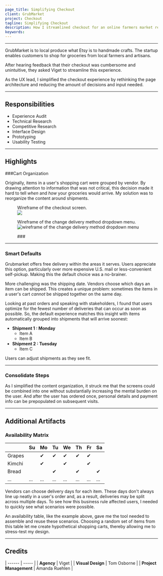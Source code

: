 ```yaml
---
page_title: Simplifying Checkout
client: GrubMarket
project: Checkout
tagline: Simplifying Checkout
description: How I streamlined checkout for an online farmers market retailer.
keywords:
---
```


---

GrubMarket is to local produce what Etsy is to handmade crafts. The startup enables customers to shop for groceries from local farmers and artisans.

After hearing feedback that their checkout was cumbersome and unintuitive, they asked Viget to streamline this experience.

As the UX lead, I simplified the checkout experience by rethinking the page architecture and reducing the amount of decisions and input needed.

---

<h2>Responsibilities</h2>

<div class="case-story__content__2-col">
  <ul>
    <li>Experience Audit</li>
    <li>Technical Research</li>
    <li>Competitive Research</li>
    <li>Interface Design</li>
    <li>Prototyping</li>
    <li>Usability Testing</li>
  </ul>
</div>

---

## Highlights

###Cart Organization

Originally, items in a user's shopping cart were grouped by vendor. By drawing attention to information that was not critical, this decision made it hard to tell _when_ and _how_ your groceries would arrive. My solution was to reorganize the content around shipments.

<figure>
  <figcaption>Wireframe of the checkout screen.</figcaption>
  <img src="/work/grubmarket-checkout/assets/checkout.png" />
</figure>

<figure>
  <figcaption>Wireframe of the change delivery method dropdown menu.</figcaption>
  <img src="/work/grubmarket-checkout/assets/checkout-dropdown.png" alt="wireframe of the change delivery method dropdown menu" />
</figure>

<figure>
  <figcaption>###</figcaption>
  <img src="/work/grubmarket-checkout/assets/checkout-dropdown-states.png" alt="" />
</figure>


---

### Smart Defaults

Grubmarket offers free delivery within the areas it serves. Users appreciate this option, particularly over more expensive U.S. mail or less-convenient self-pickup. Making this the default choice was a no-brainer.

More challenging was the shipping date. Vendors choose which days an item can be shipped. This creates a unique problem: sometimes the items in a user's cart _cannot_ be shipped together on the same day.

Looking at past orders and speaking with stakeholders, I found that users optimize for the fewest number of deliveries that can occur as soon as possible. So, the default experience matches this insight with items automatically grouped into shipments that will arrive soonest:

* **Shipment 1 : Monday**
  * Item A
  * Item B
* **Shipment 2 : Tuesday**
  * Item C

Users can adjust shipments as they see fit.

---

### Consolidate Steps

As I simplified the content organization, it struck me that the screens could be combined into one without substantially increasing the mental burden on the user. And after the user has ordered once, personal details and payment info can be prepopulated on subsequent visits.

---

## Additional Artifacts

### Availability Matrix

|           | Su  | Mo  | Tu  | We  | Th  | Fr  | Sa  |
|---------- |---- |---- |---- |---- |---- |---- |---- |
| Grapes    |     | ✔   | ✔   | ✔   | ✔   | ✔   |     |
| Kimchi    |     | ✔   |     | ✔   |     | ✔   |     |
| Bread     |     |     | ✔   |     | ✔   |     | ✔   |
| ...       | ... | ... | ... | ... | ... | ... | ... |

Vendors can choose delivery days for each item. These days don't always line up neatly in a user's order and, as a result, deliveries may be split across multiple days. To see how this business rule affected users, I needed to quickly see what scenarios were possible.

An availability table, like the example above, gave me the tool needed to assemble and reuse these scenarios. Choosing a random set of items from this table let me create hypothetical shopping carts, thereby allowing me to stress-test my design.

---

## Credits

| ------ | ----- |
| <strong>Agency</strong> | Viget |
| <strong>Visual Design</strong> | Tom Osborne |
| <strong>Project Management</strong> | Amanda Ruehlen |
